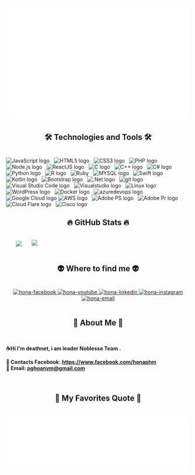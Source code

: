 <!-- Hona -->
<a href="#" target="_blank">
  <img src="svg/hona.svg" width="1200" alt="hona" />
</a>

<h2 align="center">🛠 Technologies and Tools 🛠</h2>
<br>
<!-- https://simpleicons.org/ -->
<span><img src="https://img.shields.io/badge/JavaScript-282C34?logo=javascript&logoColor=F7DF1E" alt="JavaScript logo" title="JavaScript" height="25" /></span>
&nbsp;
<span><img src="https://img.shields.io/badge/HTML5-282C34?logo=html5&logoColor=E34F26" alt="HTML5 logo" title="HTML5" height="25" /></span>
&nbsp;
<span><img src="https://img.shields.io/badge/CSS3-282C34?logo=css3&logoColor=1572B6" alt="CSS3 logo" title="CSS3" height="25" /></span>
&nbsp;
<span><img src="https://img.shields.io/badge/PHP-282C34?logo=php&logoColor=777BB4" alt="PHP logo" title="PHP" height="25" /></span>
&nbsp;
<span><img src="https://img.shields.io/badge/Node.js-282C34?logo=node.js&logoColor=00F200" alt="Node.js logo" title="Node.js" height="25" /></span>
&nbsp;
<span><img src="https://img.shields.io/badge/ReactJS-282C34?logo=react&logoColor=61DAFB" alt="ReactJS logo" title="ReactJS" height="25" /></span>
&nbsp;
<span><img src="https://img.shields.io/badge/C-282C34?logo=C&logoColor=A8B9CC" alt="C logo" title="C" height="25" /></span>
&nbsp;
<span><img src="https://img.shields.io/badge/C++-282C34?logo=cplusplus&logoColor=00599C" alt="C++ logo" title="C++" height="25" /></span>
&nbsp;
<span><img src="https://img.shields.io/badge/C Sharp-282C34?logo=csharp&logoColor=512BD4" alt="C# logo" title="C#" height="25" /></span>
&nbsp;
<span><img src="https://img.shields.io/badge/Python-282C34?logo=python&logoColor=3776AB" alt="Python logo" title="Python" height="25" /></span>
&nbsp;
<span><img src="https://img.shields.io/badge/R-282C34?logo=r&logoColor=276DC3" alt="R logo" title="R" height="25" /></span>
&nbsp;
<span><img src="https://img.shields.io/badge/Ruby-282C34?logo=ruby&logoColor=CC342D" alt="Ruby" title="Ruby" height="25" /></span>
&nbsp;
<span><img src="https://img.shields.io/badge/SQL-282C34?logo=MySQL&logoColor=38B2AC" alt="MYSQL logo" title="My SQL" height="25" /></span>
&nbsp;
<span><img src="https://img.shields.io/badge/Swift-282C34?logo=swift&logoColor=F05138" alt="Swift logo" title="Swift" height="25" /></span>
&nbsp;
<span><img src="https://img.shields.io/badge/Kotlin-282C34?logo=kotlin&logoCoor=7F52FF" alt="Kotlin logo" title="Kotlin" height="25" /></span>
&nbsp;
<span><img src="https://img.shields.io/badge/Bootstrap-282C34?logo=bootstrap&logoColor=7952B3" alt="Bootstrap logo" title="Bootstrap" height="25" /></span>
&nbsp;
<span><img src="https://img.shields.io/badge/.Net-282C34?logo=.net&logoColor=512BD4" alt=".Net logo" title=".Net" height="25" /></span>
&nbsp;
<span><img src="https://img.shields.io/badge/git-282C34?logo=git&logoColor=F05032" alt="git logo" title="git" height="25" /></span>
&nbsp;
<span><img src="https://img.shields.io/badge/VS%20Code-282C34?logo=visual-studio-code&logoColor=007ACC" alt="Visual Studio Code logo" title="Visual Studio Code" height="25" /></span>
&nbsp;
<span><img src="https://img.shields.io/badge/Visual Studio-282C34?logo=visualstudio&logoColor=5C2D91" alt="Visualstudio logo" title="Visual Studio" height="25" /></span>
&nbsp;
<span><img src="https://img.shields.io/badge/Linux-282C34?logo=linux&logoColor=FCC624" alt="Linux logo" title="Linux" height="25" /></span>
&nbsp;
<span><img src="https://img.shields.io/badge/WordPress-282C34?logo=wordPress&logoColor=21759B" alt="WordPress logo" title="WordPress" height="25" /></span>
&nbsp;
<span><img src="https://img.shields.io/badge/Docker-282C34?logo=docker&logoColor=2496ED" alt="Docker logo" title="Docker" height="25" /></span>
&nbsp;
<span><img src="https://img.shields.io/badge/Azure-282C34?logo=azuredevops&logoColor=0078D7" alt="azuredevops logo" title="Azure" height="25" /></span>
&nbsp;
<span><img src="https://img.shields.io/badge/Goole Cloud-282C34?logo=googlecloud&logoColor=4285F4" alt="Google Cloud logo" title="Google Cloud" height="25" /></span>
<span><img src="https://img.shields.io/badge/AWS-282C34?logo=amazonaws&logoColor=#232F3E" alt="AWS logo" title="AWS" height="25" /></span>
&nbsp;
<span><img src="https://img.shields.io/badge/Adobe PS-282C34?logo=adobephotoshop&logoColor=31A8FF" alt="Adobe PS logo" title="Adobe PS" height="25" /></span>
&nbsp;
<span><img src="https://img.shields.io/badge/Adobe Pr-282C34?logo=adobepremierepro&logoColor=9999FF" alt="Adobe Pr logo" title="Adobe Pr" height="25" /></span>
&nbsp;
<span><img src="https://img.shields.io/badge/Cloud Flare-282C34?logo=cloudflare&logoColor=F38020" alt="Cloud Flare logo" title="Cloud Flare" height="25" /></span>
&nbsp;
<span><img src="https://img.shields.io/badge/Cisco-282C34?logo=cisco&logoColor=1BA0D7" alt="Cisco logo" title="Cisco" height="25" /></span>
&nbsp;
<br>
<h2 align="center">🔥 GitHub Stats 🔥</h2>
<!-- https://github.com/anuraghazra/github-readme-stats -->
<br>
<div align=center>
  <a href="#" title="hona">
    <img width="315" align="center" src="https://github-readme-stats.vercel.app/api/top-langs/?username=pghoanvm&hide=c%23,powershell,Mathematica,Ruby,Objective-C,Objective-C%2b%2b,Cuda&title_color=61dafb&text_color=ffffff&icon_color=61dafb&bg_color=20232a&langs_count=8&layout=compact&border_color=61dafb&hide_border=true" />
  </a>
  <a href="#" title="hona">
    <img align="right" width="434" src="https://github-readme-stats.vercel.app/api?username=pghoanvm&show_icons=true&theme=react&border_color=61dafb&hide_border=true" />
  </a>
</div>

<br>
<h2 align="center">👽 Where to find me 👽</h2>
<br>
<!-- https://icons8.com -->
<div align="center">
  <a href="https://facebook.com/hona.phm" target="blank">
    <img src="https://img.icons8.com/bubbles/100/000000/facebook-new.png" alt="hona-facebook" />
  </a>
  <a href="https://www.youtube.com/channel/UCO0TwL__5z6aseFREu7WeoQ" target="blank">
    <img src="https://img.icons8.com/bubbles/100/000000/youtube-squared.png" alt="hona-youtube" />
  </a>
  <a href="https://www.linkedin.com/in/hona-phm" target="blank">
    <img src="https://img.icons8.com/bubbles/100/000000/linkedin.png" alt="hona-linkedin" />
  </a>
  <a href="https://instagram.com/hona.phm" target="blank">
    <img src="https://img.icons8.com/bubbles/100/000000/instagram.png" alt="hona-instagram" />
  </a>
  <a href="mailto:pghoanvm@gmail.com" target="top">
    <img src="https://img.icons8.com/bubbles/100/000000/apple-mail.png" alt="hona-email" />
  </a>
</div>

<br>

<h2 align="center">📖 About Me 📖</h2>
<br>
<p><strong>☕Hi I'm deathnet, i am leader Noblesse Team .</strong></p>
<p>
  <strong>🔗 Contacts Facebook: <a href="https://www.facebook.com/hona.phm" target="_blank">https://www.facebook.com/honaphm</a></strong>
  <br>
  <strong>📧 Email: <a href="mailto:pghoanvm@gmail.com" target="_top">pghoanvm@gmail.com</a></strong>
</p>

<br>
<h2 align="center">📑 My Favorites Quote 📑</h2>
<br>
<a href="#" target="_blank">
  <img src="svg/hona-quotes.svg" width="846" height="150" alt="hona-official" />
</a>

